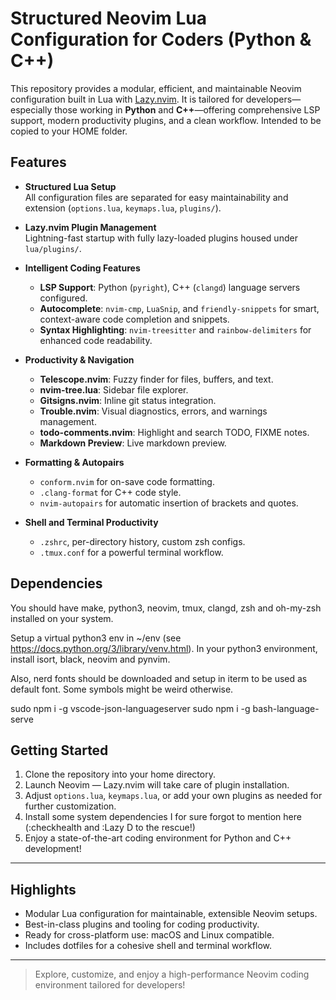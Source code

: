 # Structured Neovim Lua Configuration for Coders (Python & C++)

This repository provides a modular, efficient, and maintainable Neovim configuration built in Lua with [Lazy.nvim](https://github.com/folke/lazy.nvim).
It is tailored for developers—especially those working in **Python** and **C++**—offering comprehensive LSP support, modern productivity plugins, and a clean workflow.
Intended to be copied to your HOME folder.

## Features

- **Structured Lua Setup**  
  All configuration files are separated for easy maintainability and extension (`options.lua`, `keymaps.lua`, `plugins/`).

- **Lazy.nvim Plugin Management**  
  Lightning-fast startup with fully lazy-loaded plugins housed under `lua/plugins/`.

- **Intelligent Coding Features**  
  - **LSP Support**: Python (`pyright`), C++ (`clangd`) language servers configured.
  - **Autocomplete**: `nvim-cmp`, `LuaSnip`, and `friendly-snippets` for smart, context-aware code completion and snippets.
  - **Syntax Highlighting**: `nvim-treesitter` and `rainbow-delimiters` for enhanced code readability.

- **Productivity & Navigation**
  - **Telescope.nvim**: Fuzzy finder for files, buffers, and text.
  - **nvim-tree.lua**: Sidebar file explorer.
  - **Gitsigns.nvim**: Inline git status integration.
  - **Trouble.nvim**: Visual diagnostics, errors, and warnings management.
  - **todo-comments.nvim**: Highlight and search TODO, FIXME notes.
  - **Markdown Preview**: Live markdown preview.

- **Formatting & Autopairs**  
  - `conform.nvim` for on-save code formatting.
  - `.clang-format` for C++ code style.
  - `nvim-autopairs` for automatic insertion of brackets and quotes.

- **Shell and Terminal Productivity**
  - `.zshrc`, per-directory history, custom zsh configs.
  - `.tmux.conf` for a powerful terminal workflow.

## Dependencies

You should have make, python3, neovim, tmux, clangd, zsh and oh-my-zsh installed on your system.

Setup a virtual python3 env in ~/env (see https://docs.python.org/3/library/venv.html).
In your python3 environment, install isort, black, neovim and pynvim.

Also, nerd fonts should be downloaded and setup in iterm to be used as default font.
Some symbols might be weird otherwise.

sudo npm i -g vscode-json-languageserver
sudo npm i -g bash-language-serve


## Getting Started
1. Clone the repository into your home directory.
2. Launch Neovim — Lazy.nvim will take care of plugin installation.
3. Adjust `options.lua`, `keymaps.lua`, or add your own plugins as needed for further customization.
4. Install some system dependencies I for sure forgot to mention here (:checkhealth and :Lazy D to the rescue!)
5. Enjoy a state-of-the-art coding environment for Python and C++ development!

---

## Highlights

- Modular Lua configuration for maintainable, extensible Neovim setups.
- Best-in-class plugins and tooling for coding productivity.
- Ready for cross-platform use: macOS and Linux compatible.
- Includes dotfiles for a cohesive shell and terminal workflow.

---

> Explore, customize, and enjoy a high-performance Neovim coding environment tailored for developers!
